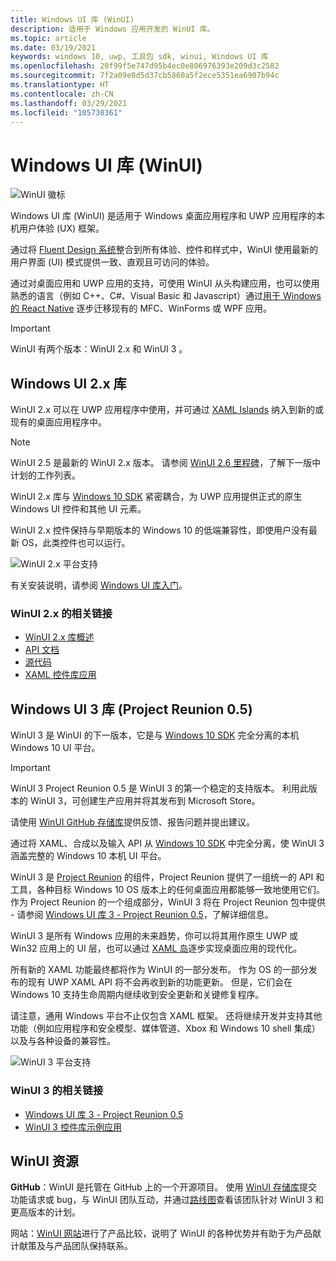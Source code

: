 ```yaml
---
title: Windows UI 库 (WinUI)
description: 适用于 Windows 应用开发的 WinUI 库。
ms.topic: article
ms.date: 03/19/2021
keywords: windows 10, uwp, 工具包 sdk, winui, Windows UI 库
ms.openlocfilehash: 20f99f5e747d95b4ec0e806976393e209d3c2582
ms.sourcegitcommit: 7f2a09e8d5d37cb5860a5f2ece5351ea6907b94c
ms.translationtype: HT
ms.contentlocale: zh-CN
ms.lasthandoff: 03/29/2021
ms.locfileid: "105730361"
---
```

# <a name="windows-ui-library-winui"></a>Windows UI 库 (WinUI)

![WinUI 徽标](../images/logo-winui.png)

Windows UI 库 (WinUI) 是适用于 Windows 桌面应用程序和 UWP 应用程序的本机用户体验 (UX) 框架。

通过将 [Fluent Design 系统](https://www.microsoft.com/design/fluent/#/)整合到所有体验、控件和样式中，WinUI 使用最新的用户界面 (UI) 模式提供一致、直观且可访问的体验。

通过对桌面应用和 UWP 应用的支持，可使用 WinUI 从头构建应用，也可以使用熟悉的语言（例如 C++、C#、Visual Basic 和 Javascript）通过[用于 Windows 的 React Native](https://microsoft.github.io/react-native-windows/) 逐步迁移现有的 MFC、WinForms 或 WPF 应用。

> [!Important]
> WinUI 有两个版本：WinUI 2.x 和 WinUI 3 。

## <a name="windows-ui-2x-library"></a>Windows UI 2.x 库

WinUI 2.x 可以在 UWP 应用程序中使用，并可通过 [XAML Islands](../desktop/modernize/xaml-islands.md) 纳入到新的或现有的桌面应用程序中。

> [!NOTE]
> WinUI 2.5 是最新的 WinUI 2.x 版本。 请参阅 [WinUI 2.6 里程碑](https://github.com/microsoft/microsoft-ui-xaml/milestone/11)，了解下一版中计划的工作列表。

WinUI 2.x 库与 [Windows 10 SDK](https://developer.microsoft.com/windows/downloads/windows-10-sdk/) 紧密耦合，为 UWP 应用提供正式的原生 Windows UI 控件和其他 UI 元素。

WinUI 2.x 控件保持与早期版本的 Windows 10 的低端兼容性，即使用户没有最新 OS，此类控件也可以运行。

![WinUI 2.x 平台支持](../images/platforms-winui2.png)

有关安装说明，请参阅 [Windows UI 库入门](winui2/getting-started.md)。

### <a name="related-links-for-winui-2x"></a>WinUI 2.x 的相关链接

- [WinUI 2.x 库概述](winui2/index.md)
- [API 文档](/windows/winui/api/)
- [源代码](https://aka.ms/winui)
- [XAML 控件库应用](https://www.microsoft.com/p/xaml-controls-gallery/9msvh128x2zt)

## <a name="windows-ui-3-library-project-reunion-05"></a>Windows UI 3 库 (Project Reunion 0.5)

WinUI 3 是 WinUI 的下一版本，它是与 [Windows 10 SDK](https://developer.microsoft.com/windows/downloads/windows-10-sdk/) 完全分离的本机 Windows 10 UI 平台。

> [!Important]
> WinUI 3 Project Reunion 0.5 是 WinUI 3 的第一个稳定的支持版本。 利用此版本的 WinUI 3，可创建生产应用并将其发布到 Microsoft Store。
>
> 请使用 [WinUI GitHub 存储库](https://github.com/microsoft/microsoft-ui-xaml)提供反馈、报告问题并提出建议。

通过将 XAML、合成以及输入 API 从 [Windows 10 SDK](https://developer.microsoft.com/windows/downloads/windows-10-sdk/) 中完全分离，使 WinUI 3 涵盖完整的 Windows 10 本机 UI 平台。

WinUI 3 是 [Project Reunion](../project-reunion/index.md) 的组件，Project Reunion 提供了一组统一的 API 和工具，各种目标 Windows 10 OS 版本上的任何桌面应用都能够一致地使用它们。 作为 Project Reunion 的一个组成部分，WinUI 3 将在 Project Reunion 包中提供 - 请参阅 [Windows UI 库 3 - Project Reunion 0.5](winui3/index.md)，了解详细信息。

WinUI 3 是所有 Windows 应用的未来趋势，你可以将其用作原生 UWP 或 Win32 应用上的 UI 层，也可以通过 [XAML 岛](../desktop/modernize/xaml-islands.md)逐步实现桌面应用的现代化。

所有新的 XAML 功能最终都将作为 WinUI 的一部分发布。 作为 OS 的一部分发布的现有 UWP XAML API 将不会再收到新的功能更新。 但是，它们会在 Windows 10 支持生命周期内继续收到安全更新和关键修复程序。

请注意，通用 Windows 平台不止仅包含 XAML 框架。 还将继续开发并支持其他功能（例如应用程序和安全模型、媒体管道、Xbox 和 Windows 10 shell 集成）以及与各种设备的兼容性。

![WinUI 3 平台支持](../images/platforms-winui3.png)

### <a name="related-links-for-winui-3"></a>WinUI 3 的相关链接

- [Windows UI 库 3 - Project Reunion 0.5](winui3/index.md)
- [WinUI 3 控件库示例应用](https://github.com/microsoft/Xaml-Controls-Gallery/tree/winui3)

## <a name="winui-resources"></a>WinUI 资源

**GitHub**：WinUI 是托管在 GitHub 上的一个开源项目。 使用 [WinUI 存储库](https://github.com/microsoft/microsoft-ui-xaml)提交功能请求或 bug，与 WinUI 团队互动，并通过[路线图](https://github.com/microsoft/microsoft-ui-xaml/blob/master/docs/roadmap.md)查看该团队针对 WinUI 3 和更高版本的计划。

网站：[WinUI 网站](https://aka.ms/winui)进行了产品比较，说明了 WinUI 的各种优势并有助于为产品献计献策及与产品团队保持联系。